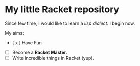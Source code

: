 # My little Racket repository

Since few time, I would like to learn a *lisp dialect*. I begin now.

My aims:

- [ x ] Have Fun
- [ ] Become a **Racket Master**.
- [ ] Write incredible things in Racket (yup).

